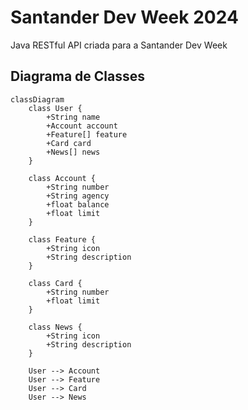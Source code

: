 # Santander Dev Week 2024
Java RESTful API criada para a Santander Dev Week

## Diagrama de Classes

```mermaid
classDiagram
    class User {
        +String name
        +Account account
        +Feature[] feature
        +Card card
        +News[] news
    }

    class Account {
        +String number
        +String agency
        +float balance
        +float limit
    }

    class Feature {
        +String icon
        +String description
    }

    class Card {
        +String number
        +float limit
    }

    class News {
        +String icon
        +String description
    }

    User --> Account
    User --> Feature
    User --> Card
    User --> News

```
